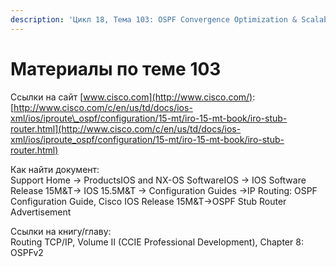 ```yaml
---
description: 'Цикл 18, Тема 103: OSPF Convergence Optimization & Scalability'
---
```


# Материалы по теме 103

Ссылки на сайт [www.cisco.com](http://www.cisco.com/):  
[http://www.cisco.com/c/en/us/td/docs/ios-xml/ios/iproute\_ospf/configuration/15-mt/iro-15-mt-book/iro-stub-router.html](http://www.cisco.com/c/en/us/td/docs/ios-xml/ios/iproute_ospf/configuration/15-mt/iro-15-mt-book/iro-stub-router.html)

Как найти документ:  
Support Home → ProductsIOS and NX-OS SoftwareIOS → IOS Software Release 15M&T→ IOS 15.5M&T → Configuration Guides →IP Routing: OSPF Configuration Guide, Cisco IOS Release 15M&T→OSPF Stub Router Advertisement

Ссылки на книгу/главу:  
Routing TCP/IP, Volume II \(CCIE Professional Development\), Chapter 8: OSPFv2

